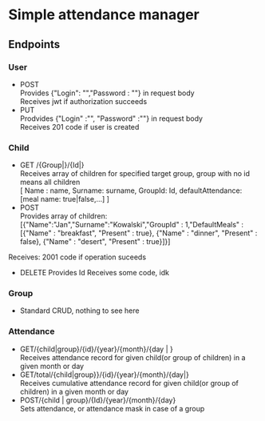 # Simple attendance manager
## Endpoints
### User
- POST \
 Provides {"Login": "","Password : ""} in request body\
 Receives jwt if authorization succeeds
- PUT \
 Prodvides {"Login" :"", "Password" :""} in request body\
 Receives 201 code if user is created
### Child
- GET /{Group|}/{Id|} \
 Receives array of children for specified target group, group with no id means all children\
 [ Name : name, Surname: surname, GroupId: Id, defaultAttendance: [meal name: true|false,...] ]
- POST \
 Provides array of children: \
[{"Name":"Jan","Surname":"Kowalski","GroupId" : 1,"DefaultMeals" :
 [{"Name" : "breakfast", "Present" : true},
 {"Name" : "dinner", "Present" : false},
 {"Name" : "desert", "Present" : true}]}]

 Receives: 2001 code if operation suceeds
- DELETE
 Provides Id
 Receives some code, idk
### Group
- Standard CRUD, nothing to see here 
### Attendance
- GET/{child|group}/{id}/{year}/{month}/{day | }\
 Receives attendance record for given child(or group of children) in a given month or day
- GET/total/{child|group}}/{id}/{year}/{month}/{day|}\
 Receives cumulative attendance record for given child(or group of children) in a given month or day
- POST/{child | group}/{Id}/{year}/{month}/{day}\
 Sets attendance, or attendance mask in case of a group